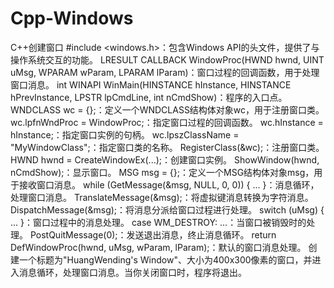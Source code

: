 # Cpp-Windows
C++创建窗口
#include <windows.h>：包含Windows API的头文件，提供了与操作系统交互的功能。
LRESULT CALLBACK WindowProc(HWND hwnd, UINT uMsg, WPARAM wParam, LPARAM lParam)：窗口过程的回调函数，用于处理窗口消息。
int WINAPI WinMain(HINSTANCE hInstance, HINSTANCE hPrevInstance, LPSTR lpCmdLine, int nCmdShow)：程序的入口点。
WNDCLASS wc = {};：定义一个WNDCLASS结构体对象wc，用于注册窗口类。
wc.lpfnWndProc = WindowProc;：指定窗口过程的回调函数。
wc.hInstance = hInstance;：指定窗口实例的句柄。
wc.lpszClassName = "MyWindowClass";：指定窗口类的名称。
RegisterClass(&wc);：注册窗口类。
HWND hwnd = CreateWindowEx(...);：创建窗口实例。
ShowWindow(hwnd, nCmdShow);：显示窗口。
MSG msg = {};：定义一个MSG结构体对象msg，用于接收窗口消息。
while (GetMessage(&msg, NULL, 0, 0)) { ... }：消息循环，处理窗口消息。
TranslateMessage(&msg);：将虚拟键消息转换为字符消息。
DispatchMessage(&msg);：将消息分派给窗口过程进行处理。
switch (uMsg) { ... }：窗口过程中的消息处理。
case WM_DESTROY: ...：当窗口被销毁时的处理。
PostQuitMessage(0);：发送退出消息，终止消息循环。
return DefWindowProc(hwnd, uMsg, wParam, lParam);：默认的窗口消息处理。
创建一个标题为"HuangWending's Window"、大小为400x300像素的窗口，并进入消息循环，处理窗口消息。当你关闭窗口时，程序将退出。
